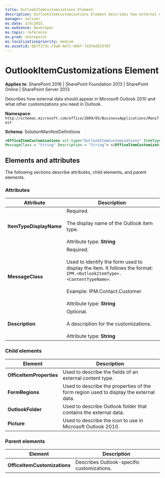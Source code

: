 ```yaml
---
title: OutlookItemCustomizations Element
description: OutlookItemCustomizations Element describes how external data should appear in Microsoft Outlook 2010 and what other customizations you need in Outlook.
manager: soliver
ms.date: 3/9/2015
ms.audience: Developer
ms.topic: reference
ms.prod: sharepoint
ms.localizationpriority: medium
ms.assetid: bb7f173c-c9a8-4e71-94bf-743fed55378f
---
```


# OutlookItemCustomizations Element

**Applies to**: SharePoint 2016 | SharePoint Foundation 2013 | SharePoint Online | SharePoint Server 2013

Describes how external data should appear in Microsoft Outlook 2010 and what other customizations you need in Outlook.

**Namespace**: `http://schemas.microsoft.com/office/2009/05/BusinessApplications/Manifest`

**Schema**: SolutionManifestDefinitions

```XML
<OfficeItemCustomizations xsl:type="OutlookItemCustomizations" ItemTypeDisplayName = "String" 
MessageClass = "String" Description = "String"> </OfficeItemCustomizations>
```

## Elements and attributes

The following sections describe attributes, child elements, and parent elements.

### Attributes

|Attribute|Description|
|---------|-----------|
|**ItemTypeDisplayName**|Required.<br/><br/>The display name of the Outlook item type.<br/><br/>Attribute type: **String**|
|**MessageClass**|Required.<br/><br/>Used to identify the form used to display the item. It follows the format: `IPM.<OutlookItemType>.<ContentTypeName>`.<br/><br/>Example: IPM.Contact.Customer<br/><br/>Attribute type: **String**|
|**Description**|Optional.<br/><br/>A description for the customizations.<br/><br/>Attribute type: **String**|

### Child elements

|Element|Description|
|-------|-----------|
|**OfficeItemProperties**|Used to describe the fields of an external content type.|
|**FormRegions**|Used to describe the properties of the form region used to display the external data.|
|**OutlookFolder**|Used to describe Outlook folder that contains the external data.|
|**Picture**|Used to describe the icon to use in Microsoft Outlook 2010.|

### Parent elements

|Element|Description|
|-------|-----------|
|**OfficeItemCustomizations**|Describes Outlook-specific customizations.|








